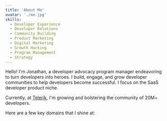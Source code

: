 ```yaml
---
title: 'About Me'
avatar: './me.jpg'
skills:
  - Developer Experience 
  - Developer Relations
  - Community Building
  - Product Marketing
  - Digital Marketing
  - Growth Hacking
  - Program Management
  - Strategy
---
```


Hello! I'm Jonathan, a developer advocacy program manager endeavoring to turn developers into heroes. I build, engage, and grow developer communities to help developers become successful. I focus on the SaaS developer product niche.

Currently, at [Telerik](http://telerik.com/), I'm growing and bolstering the community of 20M+ developers.

Here are a few key domains that I shine at:
